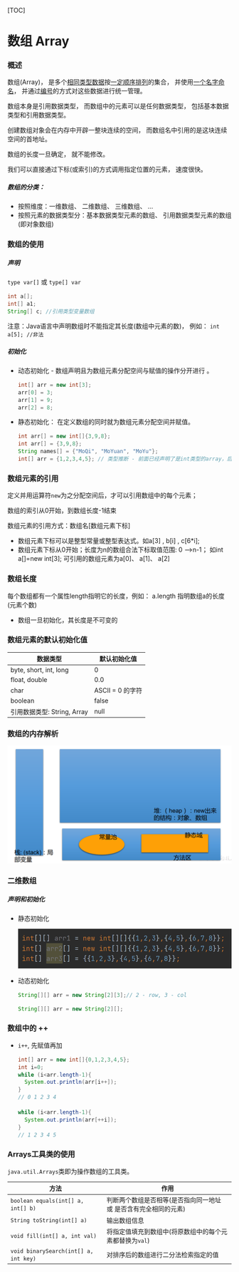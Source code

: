 [TOC]

# 数组 Array

### 概述  

数组(Array)， 是多个<u>相同类型数据</u>按<u>一定顺序排列</u>的集合， 并使用<u>一个名字命名</u>， 并通过<u>编号</u>的方式对这些数据进行统一管理。  

数组本身是引用数据类型， 而数组中的元素可以是任何数据类型， 包括基本数据类型和引用数据类型。  

创建数组对象会在内存中开辟一整块连续的空间， 而数组名中引用的是这块连续空间的首地址。  

数组的长度一旦确定， 就不能修改。  

我们可以直接通过下标(或索引)的方式调用指定位置的元素， 速度很快。  

##### 数组的分类：  

- 按照维度：一维数组、 二维数组、 三维数组、 …
- 按照元素的数据类型分：基本数据类型元素的数组、 引用数据类型元素的数组(即对象数组)  



### 数组的使用

##### 声明

```type var[]``` 或  ```type[] var  ```

```java
int a[];
int[] a1;
String[] c; //引用类型变量数组
```

注意：Java语言中声明数组时不能指定其长度(数组中元素的数)， 例如： ```int a[5]; //非法  ```

##### 初始化

- 动态初始化 - 数组声明且为数组元素分配空间与赋值的操作分开进行 。

  ```java
  int[] arr = new int[3];
  arr[0] = 3;
  arr[1] = 9;
  arr[2] = 8;
  ```

- 静态初始化：  在定义数组的同时就为数组元素分配空间并赋值。

  ```java
  int arr[] = new int[]{3,9,8};
  int arr[] = {3,9,8};
  String names[] = {"MoQi", "MoYuan", "MoYu"};
  int[] arr = {1,2,3,4,5}; // 类型推断 - 前面已经声明了是int类型的array，后面也不可能是其他类型了，可以省略new int[]
  ```

### 数组元素的引用  

定义并用运算符`new`为之分配空间后，才可以引用数组中的每个元素；  

数组的索引从0开始，到数组长度-1结束

数组元素的引用方式：数组名[数组元素下标]  

- 数组元素下标可以是整型常量或整型表达式。如a[3] , b[i] , c[6*i];  
- 数组元素下标从0开始；长度为n的数组合法下标取值范围: 0 —>n-1； 如int a[]=new int[3]; 可引用的数组元素为a[0]、 a[1]、 a[2] 

### 数组长度

每个数组都有一个属性length指明它的长度，例如： a.length 指明数组a的长度(元素个数)  

- 数组一旦初始化，其长度是不可变的 

### 数组元素的默认初始化值

| 数据类型                    | 默认初始化值     |
| --------------------------- | ---------------- |
| byte, short, int, long      | 0                |
| float, double               | 0.0              |
| char                        | ASCII = 0 的字符 |
| boolean                     | false            |
| 引用数据类型: String, Array | null             |

### 数组的内存解析

![image-20210321155222562](img/image-20210321155222562.png)



### 二维数组

##### 声明和初始化

- 静态初始化

  ![image-20210503204909296](img/image-20210503204909296.png)

  

- 动态初始化

  ```java
  String[][] arr = new String[2][3];// 2 - row, 3 - col
  ```

  ```java
  String[][] arr = new String[2][];
  ```


### 数组中的 ++

- `i++`, 先赋值再加

  ```java
  int[] arr = new int[]{0,1,2,3,4,5};
  int i=0;
  while (i<arr.length-1){
  	System.out.println(arr[i++]);
  }
  // 0 1 2 3 4
  
  while (i<arr.length-1){
  	System.out.println(arr[++i]);
  }
  // 1 2 3 4 5
  ```




### Arrays工具类的使用

`java.util.Arrays`类即为操作数组的工具类。

| 方法                                  | 作用                                                         |
| ------------------------------------- | ------------------------------------------------------------ |
| `boolean equals(int[] a, int[] b)`    | 判断两个数组是否相等(是否指向同一地址 或 是否含有完全相同的元素) |
| `String toString(int[] a)`            | 输出数组信息                                                 |
| `void fill(int[] a, int val)`         | 将指定值填充到数组中(将原数组中的每个元素都替换为`val`)      |
| `void binarySearch(int[] a, int key)` | 对排序后的数组进行二分法检索指定的值                         |

